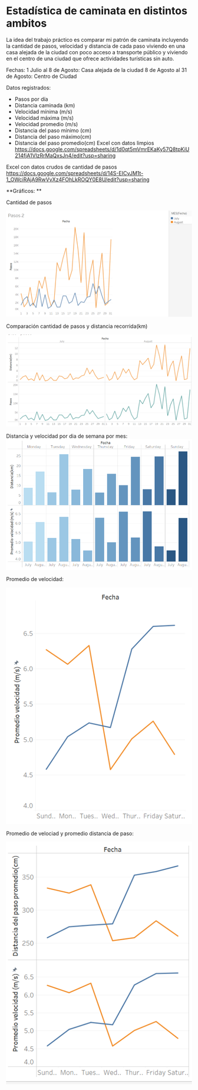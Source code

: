 # Estadística de caminata en distintos ambitos
La idea del trabajo práctico es comparar mi patrón de caminata incluyendo la cantidad de pasos, velocidad y distancia de cada paso viviendo en una casa alejada de la ciudad con poco acceso a transporte público y viviendo en el centro de una ciudad que ofrece actividades turísticas sin auto.

Fechas: 1 Julio al 8 de Agosto: Casa alejada de la ciudad 
8 de Agosto al 31 de Agosto: Centro de Ciudad

Datos registrados:

- Pasos por día
- Distancia caminada (km)
- Velocidad mínima (m/s)
- Velocidad máxima (m/s)
- Velocidad promedio (m/s)
- Distancia del paso mínimo (cm)
- Distancia del paso máximo(cm)
- Distancia del paso promedio(cm)
Excel con datos limpios https://docs.google.com/spreadsheets/d/1d0qt5mVmrEKaKy57Q8tpKiU214fjA1VlzRrMaQxsJn4/edit?usp=sharing

Excel con datos crudos de cantidad de pasos https://docs.google.com/spreadsheets/d/14S-EICvJM1t-1_OWciRAjA9RwVvXz4FOhLkROQY0E8U/edit?usp=sharing





**Gráficos:
**

Cantidad de pasos

![name-of-you-image](https://github.com/jsotoacebal/pdata/blob/main/Pasos.png)


Comparación cantidad de pasos y distancia recorrida(km)

![name-of-you-image](https://github.com/jsotoacebal/pdata/blob/main/pasos%20y%20distancia.png)


Distancia y velocidad por dia de semana por mes:
![name-of-you-image](https://github.com/jsotoacebal/pdata/blob/main/Dist%20y%20vel%20x%20diasem.png)


Promedio de velocidad:

![name-of-you-image](https://github.com/jsotoacebal/pdata/blob/main/promedio%20velocidad.png)

Promedio de velociad y promedio distancia de paso:

![name-of-you-image](https://github.com/jsotoacebal/pdata/blob/main/prom%20velocidad%20y%20prom%20distancia.png)


